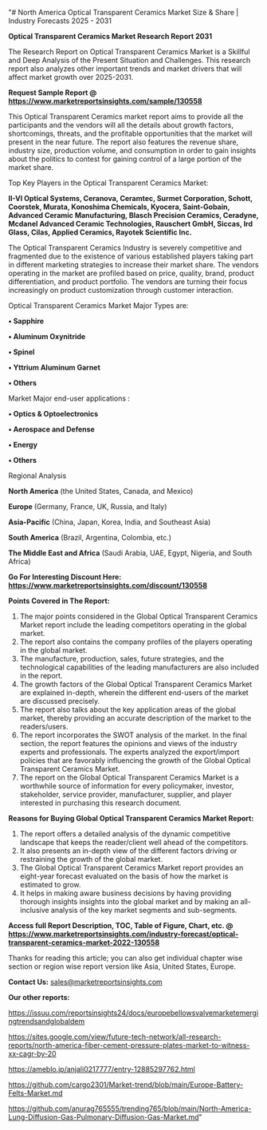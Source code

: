 "# North America Optical Transparent Ceramics Market Size & Share | Industry Forecasts 2025 - 2031

<strong>Optical Transparent Ceramics Market Research Report 2031</strong>

The Research Report on Optical Transparent Ceramics Market is a Skillful and Deep Analysis of the Present Situation and Challenges. This research report also analyzes other important trends and market drivers that will affect market growth over 2025-2031.

<strong>Request Sample Report @ <a href=https://www.marketreportsinsights.com/sample/130558>https://www.marketreportsinsights.com/sample/130558</a></strong>

This Optical Transparent Ceramics market report aims to provide all the participants and the vendors will all the details about growth factors, shortcomings, threats, and the profitable opportunities that the market will present in the near future. The report also features the revenue share, industry size, production volume, and consumption in order to gain insights about the politics to contest for gaining control of a large portion of the market share.

Top Key Players in the Optical Transparent Ceramics Market:

<strong>II-VI Optical Systems, Ceranova, Ceramtec, Surmet Corporation, Schott, Coorstek, Murata, Konoshima Chemicals, Kyocera, Saint-Gobain, Advanced Ceramic Manufacturing, Blasch Precision Ceramics, Ceradyne, Mcdanel Advanced Ceramic Technologies, Rauschert GmbH, Siccas, Ird Glass, Cilas, Applied Ceramics, Rayotek Scientific Inc.</strong>

The Optical Transparent Ceramics Industry is severely competitive and fragmented due to the existence of various established players taking part in different marketing strategies to increase their market share. The vendors operating in the market are profiled based on price, quality, brand, product differentiation, and product portfolio. The vendors are turning their focus increasingly on product customization through customer interaction.

Optical Transparent Ceramics Market Major Types are:

<strong>• Sapphire

• Aluminum Oxynitride

• Spinel

• Yttrium Aluminum Garnet

• Others</strong>

Market Major end-user applications :

<strong>• Optics & Optoelectronics

• Aerospace and Defense

• Energy

• Others</strong>

Regional Analysis

</u><strong><b>North America</b></strong> (the United States, Canada, and Mexico)

<strong><b>Europe </b></strong>(Germany, France, UK, Russia, and Italy)

<strong><b>Asia-Pacific</b></strong> (China, Japan, Korea, India, and Southeast Asia)

<strong><b>South America</b></strong> (Brazil, Argentina, Colombia, etc.)

<strong><b>The Middle East and Africa</b></strong> (Saudi Arabia, UAE, Egypt, Nigeria, and South Africa)

<strong>Go For Interesting Discount Here: <a href=https://www.marketreportsinsights.com/discount/130558>https://www.marketreportsinsights.com/discount/130558</a></strong>

<strong>Points Covered in The Report:</strong>
<ol>
  <li>The major points considered in the Global Optical Transparent Ceramics Market report include the leading competitors operating in the global market.</li>
  <li>The report also contains the company profiles of the players operating in the global market.</li>
  <li>The manufacture, production, sales, future strategies, and the technological capabilities of the leading manufacturers are also included in the report.</li>
  <li>The growth factors of the Global Optical Transparent Ceramics Market are explained in-depth, wherein the different end-users of the market are discussed precisely.</li>
  <li>The report also talks about the key application areas of the global market, thereby providing an accurate description of the market to the readers/users.</li>
  <li>The report incorporates the SWOT analysis of the market. In the final section, the report features the opinions and views of the industry experts and professionals. The experts analyzed the export/import policies that are favorably influencing the growth of the Global Optical Transparent Ceramics Market.</li>
  <li>The report on the Global Optical Transparent Ceramics Market is a worthwhile source of information for every policymaker, investor, stakeholder, service provider, manufacturer, supplier, and player interested in purchasing this research document.</li>
</ol>
<strong>Reasons for Buying Global Optical Transparent Ceramics Market Report:</strong>

<ol>
  <li>The report offers a detailed analysis of the dynamic competitive landscape that keeps the reader/client well ahead of the competitors.</li>
  <li>It also presents an in-depth view of the different factors driving or restraining the growth of the global market.</li>
  <li>The Global Optical Transparent Ceramics Market report provides an eight-year forecast evaluated on the basis of how the market is estimated to grow.</li>
  <li>It helps in making aware business decisions by having providing thorough insights insights into the global market and by making an all-inclusive analysis of the key market segments and sub-segments.</li>
</ol>
<strong>Access full Report Description, TOC, Table of Figure, Chart, etc. @ <a href=https://www.marketreportsinsights.com/industry-forecast/optical-transparent-ceramics-market-2022-130558>https://www.marketreportsinsights.com/industry-forecast/optical-transparent-ceramics-market-2022-130558</a></strong>


Thanks for reading this article; you can also get individual chapter wise section or region wise report version like Asia, United States, Europe.

<strong>Contact Us:</strong>
sales@marketreportsinsights.com

<strong>Our other reports:</strong>

<a href=https://issuu.com/reportsinsights24/docs/europebellowsvalvemarketemergingtrendsandglobaldem>https://issuu.com/reportsinsights24/docs/europebellowsvalvemarketemergingtrendsandglobaldem</a>

<a href=https://sites.google.com/view/future-tech-network/all-research-reports/north-america-fiber-cement-pressure-plates-market-to-witness-xx-cagr-by-20>https://sites.google.com/view/future-tech-network/all-research-reports/north-america-fiber-cement-pressure-plates-market-to-witness-xx-cagr-by-20</a>

<a href=https://ameblo.jp/anjali0217777/entry-12885297762.html>https://ameblo.jp/anjali0217777/entry-12885297762.html</a>

<a href=https://github.com/cargo2301/Market-trend/blob/main/Europe-Battery-Felts-Market.md>https://github.com/cargo2301/Market-trend/blob/main/Europe-Battery-Felts-Market.md</a>

<a href=https://github.com/anurag765555/trending765/blob/main/North-America-Lung-Diffusion-Gas-Pulmonary-Diffusion-Gas-Market.md>https://github.com/anurag765555/trending765/blob/main/North-America-Lung-Diffusion-Gas-Pulmonary-Diffusion-Gas-Market.md</a>"
